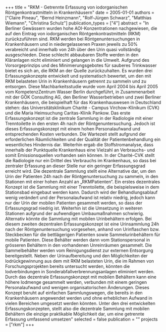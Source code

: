 +++
title = "RKM - Getrennte Erfassung von iodorganischen Röntgenkontrastmitteln in Krankenhäusern"
date = 2005-01-01
authors = ["Claire Pineau", "Bernd Heinzmann", "Rolf-Jürgen Schwarz", "Matthias Wiemann", "Christina Schulz"]
publication_types = ["4"]
abstract = "In Berliner Gewässern wurden hohe AOI-Konzentrationen nachgewiesen, die auf den Eintrag von iodorganischen Röntgenkontrastmitteln (RKM) zurückzuführen sind. RKM werden bei Röntgenuntersuchungen in Krankenhäusern und in niedergelassenen Praxen jeweils zu 50% verabreicht und innerhalb von 24h über den Urin quasi vollständig ausgeschieden. Diese schlecht abbaubaren Stoffe werden in den Kläranlagen nicht eliminiert und gelangen in die Umwelt. Aufgrund des Vorsorgeprinzips und des Minimierungsgebotes für sauberes Trinkwasser bietet es sich an, die RKM an der Quelle zurückzuhalten. Es wurden drei Erfassungskonzepte entwickelt und systematisch bewertet, um den mit RKM belasteten Urin in Krankenhäusern getrennt zu sammeln und zu entsorgen. Diese Machbarkeitsstudie wurde vom April 2004 bis April 2005 vom KompetenzZentrum Wasser Berlin durchgeführt, in Zusammenarbeit mit der GÖK Consulting AG, den Berliner Wasserbetrieben und zwei Berliner Krankenhäusern, die beispielhaft für das Krankenhauswesen in Deutschland stehen: das Universitätsklinikum Charité - Campus Virchow-Klinikum (CVK) und die Maria Heimsuchung Caritas-Klinik Pankow.  Das erste Erfassungskonzept ist die zentrale Sammlung in der Radiologie mit einer Trenntoilette in den ersten 4h nach der Röntgenuntersuchung. Jedoch ist dieses Erfassungskonzept mit einem hohen Personalaufwand und entsprechenden Kosten verbunden. Die Wartezeit stellt aufgrund der erforderlichen Räumlichkeiten und der Qualität der Patientenbehandlung ein wesentliches Hindernis dar. Weiterhin ergab die Stoffstromanalyse, dass innerhalb der Punktquelle Krankenhaus eine Vielzahl an Verbrauchs- und somit Emissionsquellen vorhanden sein können. In der Charité-CVK stellt die Radiologie nur ein Drittel des Verbrauchs im Krankenhaus, so dass bei zentraler Erfassung an dieser Stelle nur ein geringer Erfassungsgrad erreicht wird.  Die dezentrale Sammlung stellt eine Alternative dar, um den Urin der Patienten 24h nach der Röntgenuntersuchung zu sammeln, in den Stationen mit einer hohen Anzahl an „RKMPatienten“. Ein erstes dezentrales Konzept ist die Sammlung mit einer Trenntoilette, die beispielsweise in dem Stationsbad eingebaut werden kann. Dadurch wird der Behandlungsablauf wenig verändert und der Personalaufwand ist relativ niedrig, jedoch kann nur der Urin der mobilen Patienten gesammelt werden, so dass der Erfassungsgrad niedrig ist. Weiterhin ist die Umsetzung in weiteren Stationen aufgrund der aufwendigen Umbaumaßnahmen schwierig. Alternativ könnte die Sammlung mit mobilen Urinbehältern erfolgen. Bei diesem zweiten dezentralen Erfassungskonzept ist eine Urinsammlung 24h nach der Röntgenuntersuchung vorgesehen, anhand von Urinflaschen bzw. Steckbecken für die bettlägerigen Patienten sowie Sammelurinbehältern für mobile Patienten. Diese Behälter werden dann vom Stationspersonal in grösseren Behältern in den vorhandenen Unreinräumen gesammelt. Die Sammelbehälter werden vom Reinigungsdienst zur externen Entsorgung bereitgestellt. Neben der Urinaufbereitung und den Möglichkeiten der Iodrückgewinnung aus dem mit RKM belasteten Urin, die im Rahmen von Forschungsprojekten bereits untersucht werden, könnten die Iodverbindungen in Sonderabfallverbrennungsanlagen eliminiert werden. Durch das dezentrale Erfassungskonzept mit mobilen Behältern kann eine höhere Iodmenge gesammelt werden, verbunden mit einem geringen Personalaufwand und wenigen organisatorischen Änderungen. Dieses Konzept beruht auf einfachen Sammlungswegen, die bereits in den Krankenhäusern angewendet werden und ohne erheblichen Aufwand in vielen Bereichen umgesetzt werden könnten. Unter den drei entwickelten Erfassungskonzepten, stellt also die dezentrale Sammlung mit mobilen Behältern die einzige praktikable Möglichkeit dar, um eine getrennte Erfassung umfassend umsetzen"
selected = false
publication = ""
projects = ["rkm"]
+++

